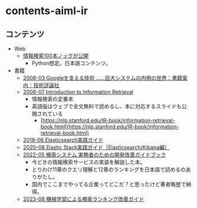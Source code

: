 # contents-aiml-ir

## コンテンツ

- Web
  - [情報検索100本ノックが公開](https://github.com/ir100/ir100)
    - Python想定。日本語コンテンツ。
- 書籍
  - [2008-03 Googleを支える技術 ……巨大システムの内側の世界：書籍案内｜技術評論社](https://gihyo.jp/book/2008/978-4-7741-3432-1)
  - [2008-07 Introduction to Information Retrieval](https://www.amazon.co.jp//dp/0521865719)
    - 情報検索の定番本
    - 英語版はウェブで全文無料で読めるし、本に対応するスライドも公開されている
      - [https://nlp.stanford.edu/IR-book/information-retrieval-book.html](https://nlp.stanford.edu/IR-book/information-retrieval-book.html)
  - [2018-06 Elasticsearch実践ガイド](https://book.impress.co.jp/books/1117101041)
  - [2020-08 Elastic Stack実践ガイド［Elasticsearch/Kibana編］](https://book.impress.co.jp/books/1119101078)
  - [2022-05 検索システム 実務者のための開発改善ガイドブック](https://www.amazon.co.jp/dp/4908686130)
    - 今どきの情報検索サービスの実装を解説した本。
    - とりわけ11章のクエリ理解と12章のランキングを日本語で読めるのありがたし。
    - 国内でここまでやってる企業ってどこだ？と思ったけど著者略歴で納得。
  - [2023-08 機械学習による検索ランキング改善ガイド](https://www.oreilly.co.jp/books/9784814400300/)
